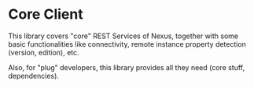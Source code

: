 # Core Client

This library covers "core" REST Services of Nexus, together with some 
basic functionalities like connectivity, remote instance property 
detection (version, edition), etc.

Also, for "plug" developers, this library provides all they need
(core stuff, dependencies).

